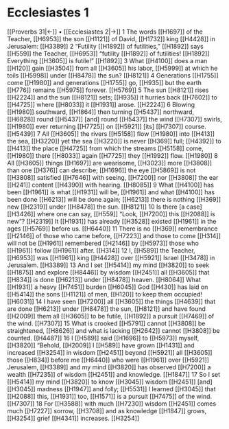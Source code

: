 # Ecclesiastes 1
[[Proverbs 31|←]] • [[Ecclesiastes 2|→]]
1 The words [[H1697]] of the Teacher, [[H6953]] the son [[H1121]] of David, [[H1732]] king [[H4428]] in Jerusalem: [[H3389]] 
2 “Futility [[H1892]] of futilities,” [[H1892]] says [[H559]] the Teacher, [[H6953]] “futility [[H1892]] of futilities! [[H1892]] Everything [[H3605]] is futile!” [[H1892]] 
3 What [[H4100]] does a man [[H120]] gain [[H3504]] from all [[H3605]] his labor, [[H5999]] at which he toils [[H5998]] under [[H8478]] the sun? [[H8121]] 
4 Generations [[H1755]] come [[H1980]] and generations [[H1755]] go, [[H935]] but the earth [[H776]] remains [[H5975]] forever. [[H5769]] 
5 The sun [[H8121]] rises [[H2224]] and the sun [[H8121]] sets; [[H935]] it hurries back [[H7602]] to [[H4725]] where [[H8033]] it [[H1931]] arose. [[H2224]] 
6 Blowing [[H1980]] southward, [[H1864]] then turning [[H5437]] northward, [[H6828]] round [[H5437]] [and] round [[H5437]] the wind [[H7307]] swirls, [[H1980]] ever returning [[H7725]] on [[H5921]] [its] [[H7307]] course. [[H5439]] 
7 All [[H3605]] the rivers [[H5158]] flow [[H1980]] into [[H413]] the sea, [[H3220]] yet the sea [[H3220]] is never [[H369]] full; [[H4392]] to [[H413]] the place [[H4725]] from which the streams [[H5158]] come, [[H1980]] there [[H8033]] again [[H7725]] they [[H1992]] flow. [[H1980]] 
8 All [[H3605]] things [[H1697]] are wearisome, [[H3023]] more [[H3808]] than one [[H376]] can describe; [[H1696]] the eye [[H5869]] is not [[H3808]] satisfied [[H7646]] with seeing, [[H7200]] nor [[H3808]] the ear [[H241]] content [[H4390]] with hearing. [[H8085]] 
9 What [[H4100]] has been [[H1961]] is what [[H1931]] will be, [[H1961]] and what [[H4100]] has been done [[H6213]] will be done again; [[H6213]] there is nothing [[H369]] new [[H2319]] under [[H8478]] the sun. [[H8121]] 
10 Is there [a case] [[H3426]] where one can say, [[H559]] “Look, [[H7200]] this [[H2088]] is new”? [[H2319]] It [[H1931]] has already [[H3528]] existed [[H1961]] in the ages [[H5769]] before us. [[H6440]] 
11 There is no [[H369]] remembrance [[H2146]] of those who came before, [[H7223]] and those to come [[H314]] will not be [[H1961]] remembered [[H2146]] by [[H5973]] those who [[H1961]] follow [[H1961]] after. [[H314]] 
12 I, [[H589]] the Teacher, [[H6953]] was [[H1961]] king [[H4428]] over [[H5921]] Israel [[H3478]] in Jerusalem. [[H3389]] 
13 And I set [[H5414]] my mind [[H3820]] to seek [[H1875]] and explore [[H8446]] by wisdom [[H2451]] all [[H3605]] that [[H834]] is done [[H6213]] under [[H8478]] heaven. [[H8064]] What [[H1931]] a heavy [[H7451]] burden [[H6045]] God [[H430]] has laid on [[H5414]] the sons [[H1121]] of men, [[H120]] to keep them occupied! [[H6031]] 
14 I have seen [[H7200]] all [[H3605]] the things [[H4639]] that are done [[H6213]] under [[H8478]] the sun, [[H8121]] and have found [[H2009]] them all [[H3605]] to be futile, [[H1892]] a pursuit [[H7469]] of the wind. [[H7307]] 
15 What is crooked [[H5791]] cannot [[H3808]] be straightened, [[H8626]] and what is lacking [[H2642]] cannot [[H3808]] be counted. [[H4487]] 
16 I [[H589]] said [[H1696]] to [[H5973]] myself, [[H3820]] “Behold, [[H2009]] I [[H589]] have grown [[H1431]] and increased [[H3254]] in wisdom [[H2451]] beyond [[H5921]] all [[H3605]] those [[H834]] before me [[H6440]] who were [[H1961]] over [[H5921]] Jerusalem, [[H3389]] and my mind [[H3820]] has observed [[H7200]] a wealth [[H7235]] of wisdom [[H2451]] and knowledge. [[H1847]] 
17 So I set [[H5414]] my mind [[H3820]] to know [[H3045]] wisdom [[H2451]] [and] [[H3045]] madness [[H1947]] and folly; [[H5531]] I learned [[H3045]] that [[H2088]] this, [[H1931]] too, [[H1571]] is a pursuit [[H7475]] of the wind. [[H7307]] 
18 For [[H3588]] with much [[H7230]] wisdom [[H2451]] comes much [[H7227]] sorrow, [[H3708]] and as knowledge [[H1847]] grows, [[H3254]] grief [[H4341]] increases. [[H3254]] 
